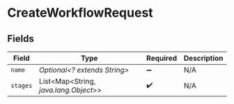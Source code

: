 # CreateWorkflowRequest


## Fields

| Field                                 | Type                                  | Required                              | Description                           |
| ------------------------------------- | ------------------------------------- | ------------------------------------- | ------------------------------------- |
| `name`                                | *Optional<? extends String>*          | :heavy_minus_sign:                    | N/A                                   |
| `stages`                              | List<Map<String, *java.lang.Object*>> | :heavy_check_mark:                    | N/A                                   |